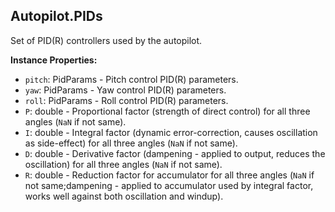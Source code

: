 ## Autopilot.PIDs

Set of PID(R) controllers used by the autopilot.


**Instance Properties:**
- `pitch`: PidParams - Pitch control PID(R) parameters.
- `yaw`: PidParams - Yaw control PID(R) parameters.
- `roll`: PidParams - Roll control PID(R) parameters.
- `P`: double - Proportional factor (strength of direct control) for all three angles (`NaN` if not same).
- `I`: double - Integral factor (dynamic error-correction, causes oscillation as side-effect) for all three angles (`NaN` if not same).
- `D`: double - Derivative factor (dampening - applied to output, reduces the oscillation) for all three angles (`NaN` if not same).
- `R`: double - Reduction factor for accumulator for all three angles (`NaN` if not same;dampening - applied to accumulator used by integral factor, works well against both oscillation and windup).
